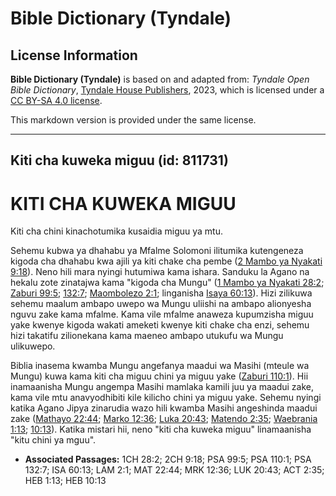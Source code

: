 # Bible Dictionary (Tyndale)

## License Information

**Bible Dictionary (Tyndale)** is based on and adapted from: _Tyndale Open Bible Dictionary_, [Tyndale House Publishers](https://tyndaleopenresources.com/), 2023, which is licensed under a [CC BY-SA 4.0 license](https://creativecommons.org/licenses/by-sa/4.0/legalcode.en).

This markdown version is provided under the same license.



--------------------------------

## Kiti cha kuweka miguu (id: 811731)

KITI CHA KUWEKA MIGUU
=====================

Kiti cha chini kinachotumika kusaidia miguu ya mtu.

Sehemu kubwa ya dhahabu ya Mfalme Solomoni ilitumika kutengeneza kigoda cha dhahabu kwa ajili ya kiti chake cha pembe ([2 Mambo ya Nyakati 9:18](https://ref.ly/2Chr9:18)). Neno hili mara nyingi hutumiwa kama ishara. Sanduku la Agano na hekalu zote zinatajwa kama "kigoda cha Mungu" ([1 Mambo ya Nyakati 28:2](https://ref.ly/1Chr28:2); [Zaburi 99:5](https://ref.ly/Ps99:5); [132:7](https://ref.ly/Ps132:7); [Maombolezo 2:1](https://ref.ly/Lam2:1); linganisha [Isaya 60:13](https://ref.ly/Isa60:13)). Hizi zilikuwa sehemu maalum ambapo uwepo wa Mungu uliishi na ambapo alionyesha nguvu zake kama mfalme. Kama vile mfalme anaweza kupumzisha miguu yake kwenye kigoda wakati ameketi kwenye kiti chake cha enzi, sehemu hizi takatifu zilionekana kama maeneo ambapo utukufu wa Mungu ulikuwepo.

Biblia inasema kwamba Mungu angefanya maadui wa Masihi (mteule wa Mungu) kuwa kama kiti cha miguu chini ya miguu yake ([Zaburi 110:1](https://ref.ly/Ps110:1)). Hii inamaanisha Mungu angempa Masihi mamlaka kamili juu ya maadui zake, kama vile mtu anavyodhibiti kile kilicho chini ya miguu yake. Sehemu nyingi katika Agano Jipya zinarudia wazo hili kwamba Masihi angeshinda maadui zake ([Mathayo 22:44](https://ref.ly/Matt22:44); [Marko 12:36](https://ref.ly/Mark12:36); [Luka 20:43](https://ref.ly/Luke20:43); [Matendo 2:35](https://ref.ly/Acts2:35); [Waebrania 1:13](https://ref.ly/Heb1:13); [10:13](https://ref.ly/Heb10:13)). Katika mistari hii, neno "kiti cha kuweka miguu" linamaanisha "kitu chini ya mguu".

* **Associated Passages:** 1CH 28:2; 2CH 9:18; PSA 99:5; PSA 110:1; PSA 132:7; ISA 60:13; LAM 2:1; MAT 22:44; MRK 12:36; LUK 20:43; ACT 2:35; HEB 1:13; HEB 10:13

